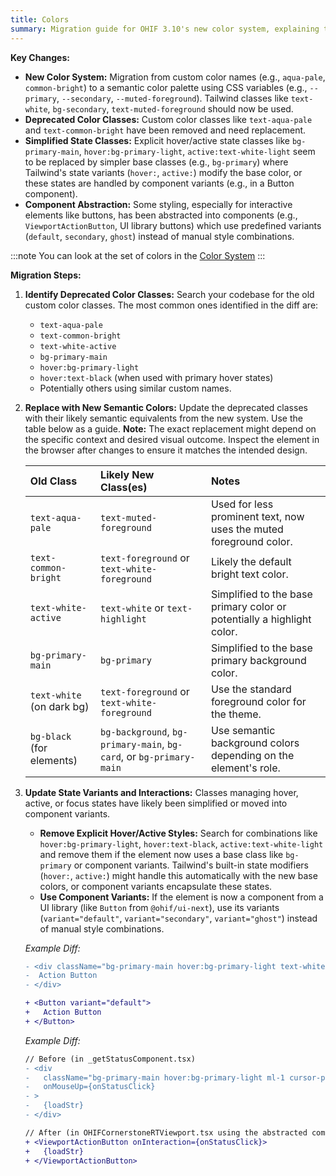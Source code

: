 ```yaml
---
title: Colors
summary: Migration guide for OHIF 3.10's new color system, explaining the transition from custom color names to a semantic color palette using CSS variables, with detailed mapping of old color classes to new Tailwind equivalents.
---
```



**Key Changes:**

*   **New Color System:** Migration from custom color names (e.g., `aqua-pale`, `common-bright`) to a semantic color palette using CSS variables (e.g., `--primary`, `--secondary`, `--muted-foreground`). Tailwind classes like `text-white`, `bg-secondary`, `text-muted-foreground` should now be used.
*   **Deprecated Color Classes:** Custom color classes like `text-aqua-pale` and `text-common-bright` have been removed and need replacement.
*   **Simplified State Classes:** Explicit hover/active state classes like `bg-primary-main`, `hover:bg-primary-light`, `active:text-white-light` seem to be replaced by simpler base classes (e.g., `bg-primary`) where Tailwind's state variants (`hover:`, `active:`) modify the base color, or these states are handled by component variants (e.g., in a Button component).
*   **Component Abstraction:** Some styling, especially for interactive elements like buttons, has been abstracted into components (e.g., `ViewportActionButton`, UI library buttons) which use predefined variants (`default`, `secondary`, `ghost`) instead of manual style combinations.

:::note
You can look at the set of colors in the [Color System](/colors-and-type)
:::


**Migration Steps:**

1.  **Identify Deprecated Color Classes:**
    Search your codebase for the old custom color classes. The most common ones identified in the diff are:
    *   `text-aqua-pale`
    *   `text-common-bright`
    *   `text-white-active`
    *   `bg-primary-main`
    *   `hover:bg-primary-light`
    *   `hover:text-black` (when used with primary hover states)
    *   Potentially others using similar custom names.

2.  **Replace with New Semantic Colors:**
    Update the deprecated classes with their likely semantic equivalents from the new system. Use the table below as a guide. **Note:** The exact replacement might depend on the specific context and desired visual outcome. Inspect the element in the browser after changes to ensure it matches the intended design.

    | Old Class                 | Likely New Class(es)                                      | Notes                                                                 |
    | :------------------------ | :-------------------------------------------------------- | :-------------------------------------------------------------------- |
    | `text-aqua-pale`          | `text-muted-foreground`                                   | Used for less prominent text, now uses the muted foreground color.    |
    | `text-common-bright`      | `text-foreground` or `text-white-foreground`            | Likely the default bright text color.                                 |
    | `text-white-active`     | `text-white` or `text-highlight`                        | Simplified to the base primary color or potentially a highlight color.  |
    | `bg-primary-main`         | `bg-primary`                                              | Simplified to the base primary background color.                      |
    | `text-white` (on dark bg) | `text-foreground` or `text-white-foreground`            | Use the standard foreground color for the theme.                      |
    | `bg-black` (for elements) | `bg-background`, `bg-primary-main`, `bg-card`, or `bg-primary-main` | Use semantic background colors depending on the element's role.       |

3.  **Update State Variants and Interactions:**
    Classes managing hover, active, or focus states have likely been simplified or moved into component variants.

    *   **Remove Explicit Hover/Active Styles:** Search for combinations like `hover:bg-primary-light`, `hover:text-black`, `active:text-white-light` and remove them if the element now uses a base class like `bg-primary` or component variants. Tailwind's built-in state modifiers (`hover:`, `active:`) might handle this automatically with the new base colors, or component variants encapsulate these states.
    *   **Use Component Variants:** If the element is now a component from a UI library (like `Button` from `@ohif/ui-next`), use its variants (`variant="default"`, `variant="secondary"`, `variant="ghost"`) instead of manual style combinations.

    *Example Diff:*
    ```diff
    - <div className="bg-primary-main hover:bg-primary-light text-white hover:text-black rounded p-2">
    -  Action Button
    - </div>

    + <Button variant="default">
    +   Action Button
    + </Button>
    ```

    *Example Diff:*
    ```diff
    // Before (in _getStatusComponent.tsx)
    - <div
    -   className="bg-primary-main hover:bg-primary-light ml-1 cursor-pointer rounded px-1.5 hover:text-black"
    -   onMouseUp={onStatusClick}
    - >
    -   {loadStr}
    - </div>

    // After (in OHIFCornerstoneRTViewport.tsx using the abstracted component)
    + <ViewportActionButton onInteraction={onStatusClick}>
    +   {loadStr}
    + </ViewportActionButton>
    ```
